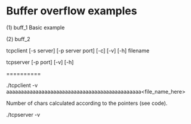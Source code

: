 # Buffer overflow examples


(1) buff_1
Basic example



(2) buff_2

tcpclient [-s server] [-p server port] [-c] [-v] [-h] filename


tcpserver [-p port] [-v] [-h]


==========



./tcpclient -v aaaaaaaaaaaaaaaaaaaaaaaaaaaaaaaaaaaaaaaaaaaaaa<file_name_here>

Number of chars calculated according to the pointers (see code).


./tcpserver -v


